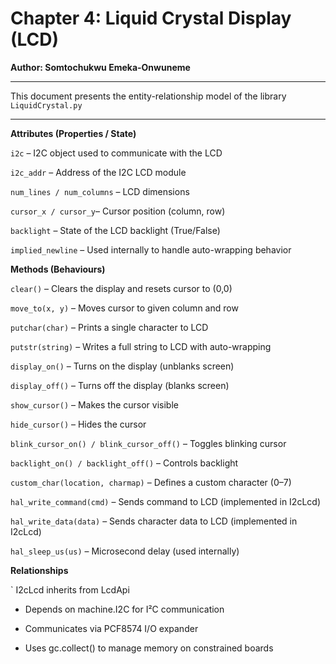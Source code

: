 # Chapter 4: Liquid Crystal Display (LCD)
**Author: Somtochukwu Emeka-Onwuneme**

---

This document presents the entity-relationship model  of the library ```LiquidCrystal.py```

--- 

**Attributes (Properties / State)**

```i2c``` – I2C object used to communicate with the LCD

```i2c_addr``` – Address of the I2C LCD module

```num_lines / num_columns``` – LCD dimensions

```cursor_x / cursor_y```– Cursor position (column, row)

```backlight``` – State of the LCD backlight (True/False)

```implied_newline``` – Used internally to handle auto-wrapping behavior

**Methods (Behaviours)**

```clear()``` – Clears the display and resets cursor to (0,0)

```move_to(x, y)``` – Moves cursor to given column and row

```putchar(char)``` – Prints a single character to LCD

```putstr(string)``` – Writes a full string to LCD with auto-wrapping

```display_on()``` – Turns on the display (unblanks screen)

```display_off()``` – Turns off the display (blanks screen)

```show_cursor()``` – Makes the cursor visible

```hide_cursor()``` – Hides the cursor

```blink_cursor_on() / blink_cursor_off()``` – Toggles blinking cursor

```backlight_on() / backlight_off()``` – Controls backlight

```custom_char(location, charmap)``` – Defines a custom character (0–7)

```hal_write_command(cmd)``` – Sends command to LCD (implemented in I2cLcd)

```hal_write_data(data)``` – Sends character data to LCD (implemented in I2cLcd)

```hal_sleep_us(us)``` – Microsecond delay (used internally)

**Relationships**

` I2cLcd inherits from LcdApi

- Depends on machine.I2C for I²C communication

- Communicates via PCF8574 I/O expander

- Uses gc.collect() to manage memory on constrained boards